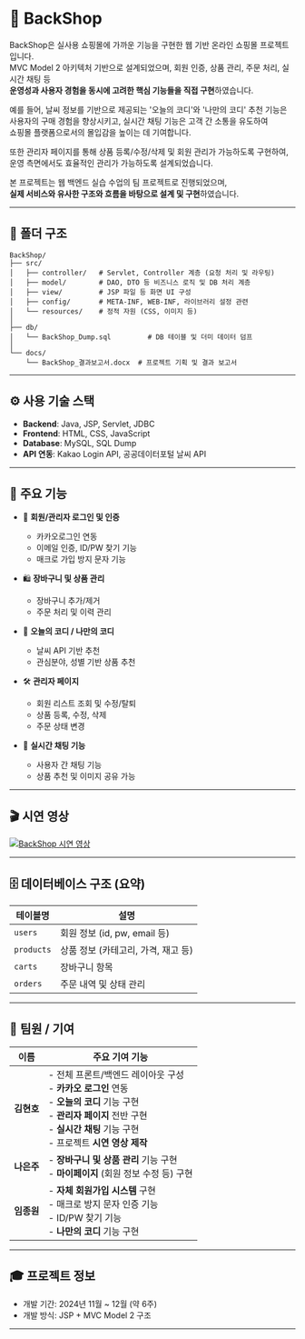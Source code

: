 # 🛒 BackShop

BackShop은 실사용 쇼핑몰에 가까운 기능을 구현한 웹 기반 온라인 쇼핑몰 프로젝트입니다.  
MVC Model 2 아키텍처 기반으로 설계되었으며, 회원 인증, 상품 관리, 주문 처리, 실시간 채팅 등  
**운영성과 사용자 경험을 동시에 고려한 핵심 기능들을 직접 구현**하였습니다.

예를 들어, 날씨 정보를 기반으로 제공되는 '오늘의 코디'와 '나만의 코디' 추천 기능은  
사용자의 구매 경험을 향상시키고, 실시간 채팅 기능은 고객 간 소통을 유도하여  
쇼핑몰 플랫폼으로서의 몰입감을 높이는 데 기여합니다.

또한 관리자 페이지를 통해 상품 등록/수정/삭제 및 회원 관리가 가능하도록 구현하여,  
운영 측면에서도 효율적인 관리가 가능하도록 설계되었습니다.

본 프로젝트는 웹 백엔드 실습 수업의 팀 프로젝트로 진행되었으며,  
**실제 서비스와 유사한 구조와 흐름을 바탕으로 설계 및 구현**하였습니다.


---

## 📁 폴더 구조

```
BackShop/
├── src/
│   ├── controller/   # Servlet, Controller 계층 (요청 처리 및 라우팅)
│   ├── model/        # DAO, DTO 등 비즈니스 로직 및 DB 처리 계층
│   ├── view/         # JSP 파일 등 화면 UI 구성
│   ├── config/       # META-INF, WEB-INF, 라이브러리 설정 관련
│   └── resources/    # 정적 자원 (CSS, 이미지 등)
│
├── db/
│   └── BackShop_Dump.sql         # DB 테이블 및 더미 데이터 덤프
│
└── docs/
    └── BackShop_결과보고서.docx  # 프로젝트 기획 및 결과 보고서
```

---

## ⚙️ 사용 기술 스택

- **Backend**: Java, JSP, Servlet, JDBC  
- **Frontend**: HTML, CSS, JavaScript  
- **Database**: MySQL, SQL Dump  
- **API 연동**: Kakao Login API, 공공데이터포털 날씨 API  


---

## 📌 주요 기능

- 🧾 **회원/관리자 로그인 및 인증**
  - 카카오로그인 연동
  - 이메일 인증, ID/PW 찾기 기능
  - 매크로 가입 방지 문자 기능

- 🛍️ **장바구니 및 상품 관리**
  - 장바구니 추가/제거
  - 주문 처리 및 이력 관리

- 👕 **오늘의 코디 / 나만의 코디**
  - 날씨 API 기반 추천
  - 관심분야, 성별 기반 상품 추천

- 🛠️ **관리자 페이지**
  - 회원 리스트 조회 및 수정/탈퇴
  - 상품 등록, 수정, 삭제
  - 주문 상태 변경

- 💬 **실시간 채팅 기능**
  - 사용자 간 채팅 기능
  - 상품 추천 및 이미지 공유 가능

---

## 🎬 시연 영상

[![BackShop 시연 영상](https://img.youtube.com/vi/QNnIRpblNKk/0.jpg)](https://www.youtube.com/watch?v=QNnIRpblNKk)

---

## 🗄️ 데이터베이스 구조 (요약)

| 테이블명     | 설명                             |
|--------------|----------------------------------|
| `users`      | 회원 정보 (id, pw, email 등)      |
| `products`   | 상품 정보 (카테고리, 가격, 재고 등) |
| `carts`      | 장바구니 항목                     |
| `orders`     | 주문 내역 및 상태 관리             |

---

## 👤 팀원 / 기여

| 이름      | 주요 기여 기능                                                                                                                                |
| ------- | --------------------------------------------------------------------------------------------------------------------------------------- |
| **김현호** | - 전체 프론트/백엔드 레이아웃 구성<br> - **카카오 로그인** 연동<br> - **오늘의 코디** 기능 구현<br> - **관리자 페이지** 전반 구현<br> - **실시간 채팅** 기능 구현<br> - 프로젝트 **시연 영상 제작** |
| **나은주** | - **장바구니 및 상품 관리** 기능 구현<br> - **마이페이지** (회원 정보 수정 등) 구현                                                                                |
| **임종원** | - **자체 회원가입 시스템** 구현<br> - 매크로 방지 문자 인증 기능<br> - ID/PW 찾기 기능<br> - **나만의 코디** 기능 구현                                                     |


---

## 🎓 프로젝트 정보

- 개발 기간: 2024년 11월 ~ 12월 (약 6주)
- 개발 방식: JSP + MVC Model 2 구조

---
